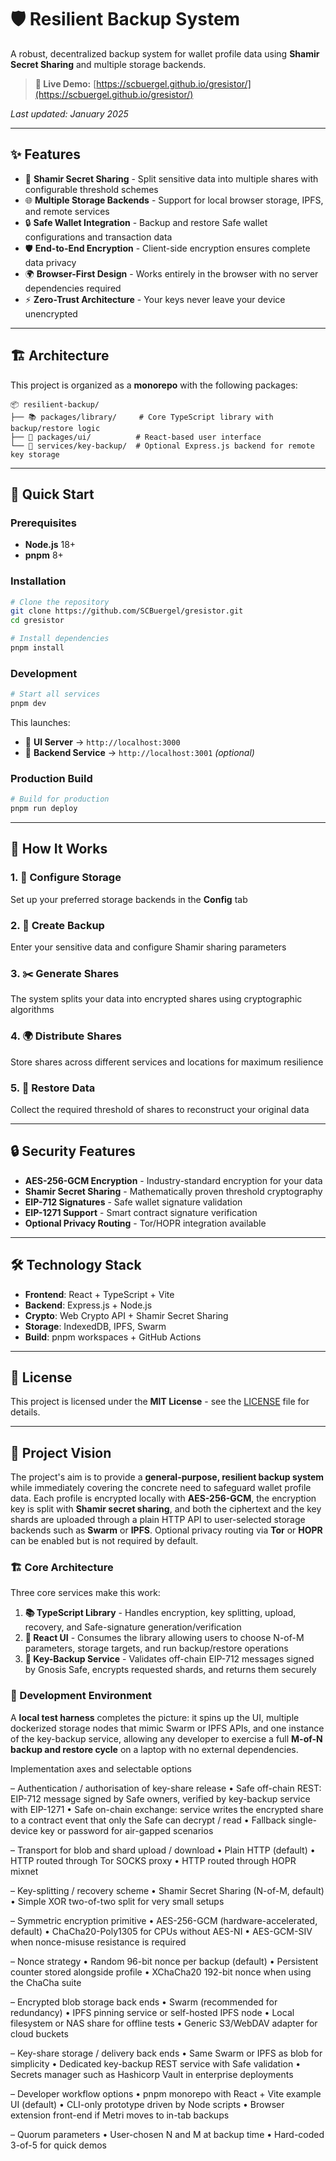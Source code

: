 # 🛡️ Resilient Backup System

A robust, decentralized backup system for wallet profile data using **Shamir Secret Sharing** and multiple storage backends.

> **🚀 Live Demo:** [https://scbuergel.github.io/gresistor/](https://scbuergel.github.io/gresistor/)

*Last updated: January 2025*

---

## ✨ Features

- 🔐 **Shamir Secret Sharing** - Split sensitive data into multiple shares with configurable threshold schemes
- 🌐 **Multiple Storage Backends** - Support for local browser storage, IPFS, and remote services  
- 🔒 **Safe Wallet Integration** - Backup and restore Safe wallet configurations and transaction data
- 🛡️ **End-to-End Encryption** - Client-side encryption ensures complete data privacy
- 🌍 **Browser-First Design** - Works entirely in the browser with no server dependencies required
- ⚡ **Zero-Trust Architecture** - Your keys never leave your device unencrypted

---

## 🏗️ Architecture

This project is organized as a **monorepo** with the following packages:

```
📦 resilient-backup/
├── 📚 packages/library/     # Core TypeScript library with backup/restore logic
├── 🎨 packages/ui/          # React-based user interface  
└── 🚀 services/key-backup/  # Optional Express.js backend for remote key storage
```

---

## 🚀 Quick Start

### Prerequisites

- **Node.js** 18+ 
- **pnpm** 8+

### Installation

```bash
# Clone the repository
git clone https://github.com/SCBuergel/gresistor.git
cd gresistor

# Install dependencies
pnpm install
```

### Development

```bash
# Start all services
pnpm dev
```

This launches:
- 🎨 **UI Server** → `http://localhost:3000`
- 🚀 **Backend Service** → `http://localhost:3001` *(optional)*

### Production Build

```bash
# Build for production
pnpm run deploy
```

---

## 📖 How It Works

### 1. **🔧 Configure Storage**
Set up your preferred storage backends in the **Config** tab

### 2. **💾 Create Backup** 
Enter your sensitive data and configure Shamir sharing parameters

### 3. **✂️ Generate Shares**
The system splits your data into encrypted shares using cryptographic algorithms

### 4. **🌍 Distribute Shares**
Store shares across different services and locations for maximum resilience

### 5. **🔄 Restore Data**
Collect the required threshold of shares to reconstruct your original data

---

## 🔒 Security Features

- **AES-256-GCM Encryption** - Industry-standard encryption for your data
- **Shamir Secret Sharing** - Mathematically proven threshold cryptography
- **EIP-712 Signatures** - Safe wallet signature validation
- **EIP-1271 Support** - Smart contract signature verification
- **Optional Privacy Routing** - Tor/HOPR integration available

---

## 🛠️ Technology Stack

- **Frontend**: React + TypeScript + Vite
- **Backend**: Express.js + Node.js  
- **Crypto**: Web Crypto API + Shamir Secret Sharing
- **Storage**: IndexedDB, IPFS, Swarm
- **Build**: pnpm workspaces + GitHub Actions

---

## 📄 License

This project is licensed under the **MIT License** - see the [LICENSE](LICENSE) file for details.

---

## 🎯 Project Vision

The project's aim is to provide a **general-purpose, resilient backup system** while immediately covering the concrete need to safeguard wallet profile data. Each profile is encrypted locally with **AES-256-GCM**, the encryption key is split with **Shamir secret sharing**, and both the ciphertext and the key shards are uploaded through a plain HTTP API to user-selected storage backends such as **Swarm** or **IPFS**. Optional privacy routing via **Tor** or **HOPR** can be enabled but is not required by default.

### 🏗️ Core Architecture

Three core services make this work:

1. **📚 TypeScript Library** - Handles encryption, key splitting, upload, recovery, and Safe-signature generation/verification
2. **🎨 React UI** - Consumes the library allowing users to choose N-of-M parameters, storage targets, and run backup/restore operations
3. **🚀 Key-Backup Service** - Validates off-chain EIP-712 messages signed by Gnosis Safe, encrypts requested shards, and returns them securely

### 🧪 Development Environment

A **local test harness** completes the picture: it spins up the UI, multiple dockerized storage nodes that mimic Swarm or IPFS APIs, and one instance of the key-backup service, allowing any developer to exercise a full **M-of-N backup and restore cycle** on a laptop with no external dependencies.

Implementation axes and selectable options

– Authentication / authorisation of key-share release
• Safe off-chain REST: EIP-712 message signed by Safe owners, verified by key-backup service with EIP-1271
• Safe on-chain exchange: service writes the encrypted share to a contract event that only the Safe can decrypt / read
• Fallback single-device key or password for air-gapped scenarios

– Transport for blob and shard upload / download
• Plain HTTP (default)
• HTTP routed through Tor SOCKS proxy
• HTTP routed through HOPR mixnet

– Key-splitting / recovery scheme
• Shamir Secret Sharing (N-of-M, default)
• Simple XOR two-of-two split for very small setups

– Symmetric encryption primitive
• AES-256-GCM (hardware-accelerated, default)
• ChaCha20-Poly1305 for CPUs without AES-NI
• AES-GCM-SIV when nonce-misuse resistance is required

– Nonce strategy
• Random 96-bit nonce per backup (default)
• Persistent counter stored alongside profile
• XChaCha20 192-bit nonce when using the ChaCha suite

– Encrypted blob storage back ends
• Swarm (recommended for redundancy)
• IPFS pinning service or self-hosted IPFS node
• Local filesystem or NAS share for offline tests
• Generic S3/WebDAV adapter for cloud buckets

– Key-share storage / delivery back ends
• Same Swarm or IPFS as blob for simplicity
• Dedicated key-backup REST service with Safe validation
• Secrets manager such as Hashicorp Vault in enterprise deployments

– Developer workflow options
• pnpm monorepo with React + Vite example UI (default)
• CLI-only prototype driven by Node scripts
• Browser extension front-end if Metri moves to in-tab backups

– Quorum parameters
• User-chosen N and M at backup time
• Hard-coded 3-of-5 for quick demos

